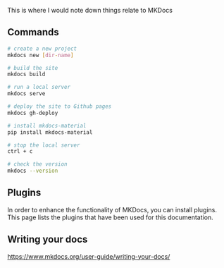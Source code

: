 This is where I would note down things relate to MKDocs

## Commands

```bash title="General command"
# create a new project
mkdocs new [dir-name]

# build the site
mkdocs build

# run a local server
mkdocs serve

# deploy the site to Github pages
mkdocs gh-deploy

# install mkdocs-material
pip install mkdocs-material

# stop the local server
ctrl + c

# check the version
mkdocs --version


```

## Plugins

In order to enhance the functionality of MKDocs, you can install plugins. This page lists the plugins that have been used for this documentation.




## Writing your docs

https://www.mkdocs.org/user-guide/writing-your-docs/
